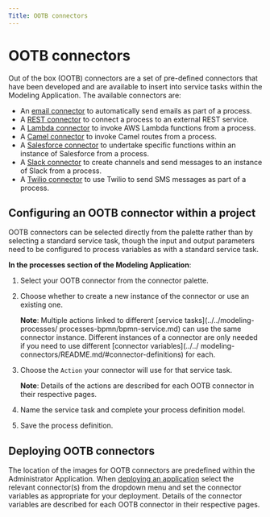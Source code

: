 ```yaml
---
Title: OOTB connectors
---
```


# OOTB connectors
Out of the box (OOTB) connectors are a set of pre-defined connectors that have been developed and are available to insert into service tasks within the Modeling Application. The available connectors are: 

* An [email connector](../connectors-ootb/connectors-email.md) to automatically send emails as part of a process.
* A [REST connector](../connectors-ootb/connectors-rest.md) to connect a process to an external REST service.
* A [Lambda connector](../connectors-ootb/connectors-lambda.md) to invoke AWS Lambda functions from a process.
* A [Camel connector](../connectors-ootb/connectors-camel.md) to invoke Camel routes from a process.
* A [Salesforce connector](../connectors-ootb/connectors-salesforce.md) to undertake specific functions within an instance of Salesforce from a process.
* A [Slack connector](../connectors-ootb/connectors-slack.md) to create channels and send messages to an instance of Slack from a process.
* A [Twilio connector](../connectors-ootb/connectors-twilio.md) to use Twilio to send SMS messages as part of a process.

## Configuring an OOTB connector within a project
OOTB connectors can be selected directly from the palette rather than by selecting a standard service task, though the input and output parameters need to be configured to process variables as with a standard service task.

**In the processes section of the Modeling Application**:

1. Select your OOTB connector from the connector palette. 
2. Choose whether to create a new instance of the connector or use an existing one.
 
	**Note**: Multiple actions linked to different [service tasks](../../modeling-processes/	processes-bpmn/bpmn-service.md) can use the same connector instance. Different instances of 	a connector are only needed if you need to use different [connector variables](../../	modeling-connectors/README.md/#connector-definitions) for each.

3. Choose the `Action` your connector will use for that service task. 

	**Note**: Details of the actions are described for each OOTB connector in their respective 	pages.

4. Name the service task and complete your process definition model. 
5. Save the process definition. 

## Deploying OOTB connectors
The location of the images for OOTB connectors are predefined within the Administrator Application. When [deploying an application](../../../administrator/admin-deploy.md) select the relevant connector(s) from the dropdown menu and set the connector variables as appropriate for your deployment. Details of the connector variables are described for each OOTB connector in their respective pages.